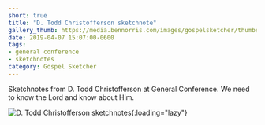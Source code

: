 ```yaml
---
short: true
title: "D. Todd Christofferson sketchnote"
gallery_thumb: https://media.bennorris.com/images/gospelsketcher/thumbs/apr-19-4-christofferson.jpg
date: 2019-04-07 15:07:00-0600
tags:
- general conference
- sketchnotes
category: Gospel Sketcher
---
```


Sketchnotes from D. Todd Christofferson at General Conference. We need to know the Lord and know about Him.

![D. Todd Christofferson sketchnotes](https://media.bennorris.com/images/gospelsketcher/general-conference/apr-2019/apr-19-4-christofferson.jpg){:loading="lazy"}
